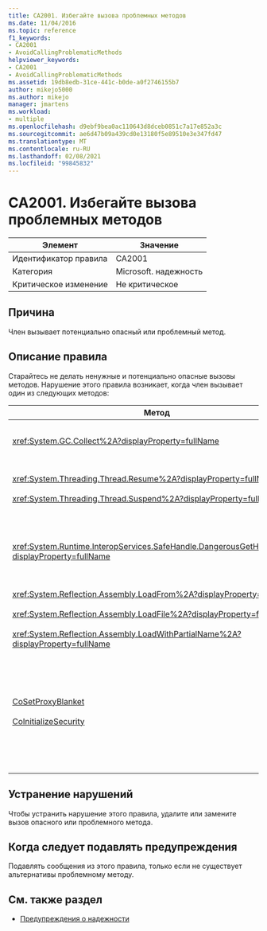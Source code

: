 ```yaml
---
title: CA2001. Избегайте вызова проблемных методов
ms.date: 11/04/2016
ms.topic: reference
f1_keywords:
- CA2001
- AvoidCallingProblematicMethods
helpviewer_keywords:
- CA2001
- AvoidCallingProblematicMethods
ms.assetid: 19db8edb-31ce-441c-b0de-a0f2746155b7
author: mikejo5000
ms.author: mikejo
manager: jmartens
ms.workload:
- multiple
ms.openlocfilehash: d9ebf9bea0ac110643d8dceb0851c7a17e852a3c
ms.sourcegitcommit: ae6d47b09a439cd0e13180f5e89510e3e347fd47
ms.translationtype: MT
ms.contentlocale: ru-RU
ms.lasthandoff: 02/08/2021
ms.locfileid: "99845832"
---
```

# <a name="ca2001-avoid-calling-problematic-methods"></a>CA2001. Избегайте вызова проблемных методов

|Элемент|Значение|
|-|-|
|Идентификатор правила|CA2001|
|Категория|Microsoft. надежность|
|Критическое изменение|Не критическое|

## <a name="cause"></a>Причина

Член вызывает потенциально опасный или проблемный метод.

## <a name="rule-description"></a>Описание правила

Старайтесь не делать ненужные и потенциально опасные вызовы методов. Нарушение этого правила возникает, когда член вызывает один из следующих методов:

|Метод|Описание|
|------------|-----------------|
|<xref:System.GC.Collect%2A?displayProperty=fullName>|Вызов GC. Получение может существенно повлиять на производительность приложения и редко бывает необходимым. Дополнительные сведения см. в записи блога "Mariani's" для [tidbits производительности](/archive/blogs/ricom/when-to-call-gc-collect) на сайте MSDN.|
|<xref:System.Threading.Thread.Resume%2A?displayProperty=fullName><br /><br /><xref:System.Threading.Thread.Suspend%2A?displayProperty=fullName>|Thread. Suspend и Thread. Resume устарели из-за непредсказуемого поведения.  Используйте другие классы в <xref:System.Threading> пространстве имен, такие как <xref:System.Threading.Monitor> , <xref:System.Threading.Mutex> и <xref:System.Threading.Semaphore> , для синхронизации потоков или защиты ресурсов.|
|<xref:System.Runtime.InteropServices.SafeHandle.DangerousGetHandle%2A?displayProperty=fullName>|`DangerousGetHandle`Метод создает угрозу безопасности, поскольку он может возвращать недопустимый обработчик. Дополнительные сведения об `DangerousGetHandle` безопасном использовании метода см. в разделе <xref:System.Runtime.InteropServices.SafeHandle.DangerousAddRef%2A> <xref:System.Runtime.InteropServices.SafeHandle.DangerousRelease%2A> методы и.|
|<xref:System.Reflection.Assembly.LoadFrom%2A?displayProperty=fullName><br /><br /><xref:System.Reflection.Assembly.LoadFile%2A?displayProperty=fullName><br /><br /><xref:System.Reflection.Assembly.LoadWithPartialName%2A?displayProperty=fullName>|Эти методы могут загружать сборки из непредвиденных расположений. Например, см. Дополнительные сведения о методах, которые загружают сборки, в блоге по Сузаннеу .NET CLR Notes, записи блога [LoadFile vs. LoadFrom](/archive/blogs/suzcook/loadfile-vs-loadfrom) и [Выбор контекста привязки](/archive/blogs/suzcook/choosing-a-binding-context) .|
|[CoSetProxyBlanket](/windows/win32/api/combaseapi/nf-combaseapi-cosetproxyblanket)<br /><br />[CoInitializeSecurity](/windows/win32/api/combaseapi/nf-combaseapi-coinitializesecurity)|К моменту, когда пользовательский код начинает выполняться в управляемом процессе, он слишком поздно для надежного вызова `CoSetProxyBlanket` . Среда CLR принимает действия инициализации, которые могут препятствовать выполнению P/Invoke пользователями.<br /><br />Если вам нужно вызывать `CoSetProxyBlanket` для управляемого приложения, рекомендуется запустить процесс с помощью исполняемого файла машинного кода (C++), вызвать `CoSetProxyBlanket` в машинном коде, а затем запустить приложение управляемого кода в процессе. (Не забудьте указать номер версии среды выполнения.)|

## <a name="how-to-fix-violations"></a>Устранение нарушений

Чтобы устранить нарушение этого правила, удалите или замените вызов опасного или проблемного метода.

## <a name="when-to-suppress-warnings"></a>Когда следует подавлять предупреждения

Подавлять сообщения из этого правила, только если не существует альтернативы проблемному методу.

## <a name="see-also"></a>См. также раздел

- [Предупреждения о надежности](/dotnet/fundamentals/code-analysis/quality-rules/reliability-warnings)